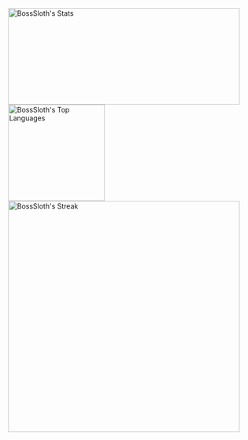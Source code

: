 <div>
  <img src="https://github-readme-stats.vercel.app/api?username=BossSloth&theme=vue-dark&show_icons=true&hide_border=true&count_private=true" alt="BossSloth's Stats" width="470" height="196"/>
  <img src="https://github-readme-stats.vercel.app/api/top-langs/?username=BossSloth&theme=vue-dark&show_icons=true&hide_border=true&layout=compact" alt="BossSloth's Top Languages" style="height: 196px"/>
  <img src="https://github-readme-streak-stats.herokuapp.com/?user=BossSloth&theme=vue-dark&hide_border=true" alt="BossSloth's Streak" width="470"/>
</div>
